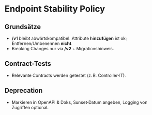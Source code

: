 # Endpoint Stability Policy

## Grundsätze
- **/v1** bleibt abwärtskompatibel. Attribute **hinzufügen** ist ok; Entfernen/Umbenennen **nicht**.
- Breaking Changes nur via **/v2** + Migrationshinweis.

## Contract-Tests
- Relevante Contracts werden getestet (z. B. Controller‑IT).

## Deprecation
- Markieren in OpenAPI & Doks, Sunset‑Datum angeben, Logging von Zugriffen optional.
